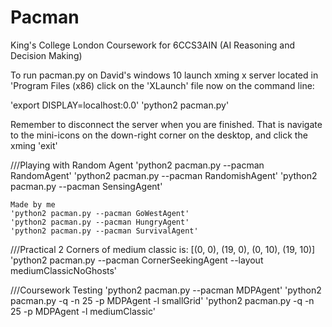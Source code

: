 # Pacman
King's College London Coursework for 6CCS3AIN (AI Reasoning and Decision Making)

To run pacman.py on David's windows 10
launch xming x server located in 'Program Files (x86) 
click on the 'XLaunch' file
now on the command line:

'export DISPLAY=localhost:0.0'
'python2 pacman.py'


Remember to disconnect the server when you are finished. 
That is navigate to the mini-icons on the down-right corner on the 
desktop, and click the xming 'exit'


///Playing with Random Agent
	'python2 pacman.py --pacman RandomAgent'
	'python2 pacman.py --pacman RandomishAgent'
	'python2 pacman.py --pacman SensingAgent'

	Made by me
	'python2 pacman.py --pacman GoWestAgent'
	'python2 pacman.py --pacman HungryAgent'
	'python2 pacman.py --pacman SurvivalAgent'

///Practical 2
	Corners of medium classic is: [(0, 0), (19, 0), (0, 10), (19, 10)]
	'python2 pacman.py --pacman CornerSeekingAgent --layout mediumClassicNoGhosts'

///Coursework
	Testing
	'python2 pacman.py --pacman MDPAgent'
	'python2 pacman.py -q -n 25 -p MDPAgent -l smallGrid'
	'python2 pacman.py -q -n 25 -p MDPAgent -l mediumClassic'





